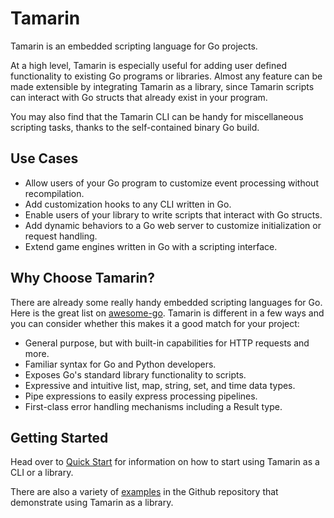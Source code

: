 # Tamarin

Tamarin is an embedded scripting language for Go projects.

At a high level, Tamarin is especially useful for adding user defined functionality
to existing Go programs or libraries. Almost any feature can be made extensible
by integrating Tamarin as a library, since Tamarin scripts can interact with Go
structs that already exist in your program.

You may also find that the Tamarin CLI can be handy for miscellaneous scripting
tasks, thanks to the self-contained binary Go build.

## Use Cases

- Allow users of your Go program to customize event processing without recompilation.
- Add customization hooks to any CLI written in Go.
- Enable users of your library to write scripts that interact with Go structs.
- Add dynamic behaviors to a Go web server to customize initialization or
  request handling.
- Extend game engines written in Go with a scripting interface.

## Why Choose Tamarin?

There are already some really handy embedded scripting languages for Go. Here is
the great list on [awesome-go](https://github.com/avelino/awesome-go#embeddable-scripting-languages).
Tamarin is different in a few ways and you can consider whether this makes it a
good match for your project:

- General purpose, but with built-in capabilities for HTTP requests and more.
- Familiar syntax for Go and Python developers.
- Exposes Go's standard library functionality to scripts.
- Expressive and intuitive list, map, string, set, and time data types.
- Pipe expressions to easily express processing pipelines.
- First-class error handling mechanisms including a Result type.

## Getting Started

Head over to [Quick Start](quick-start.md) for information on how to start using
Tamarin as a CLI or a library.

There are also a variety of [examples](https://github.com/cloudcmds/tamarin/tree/main/cmd)
in the Github repository that demonstrate using Tamarin as a library.
